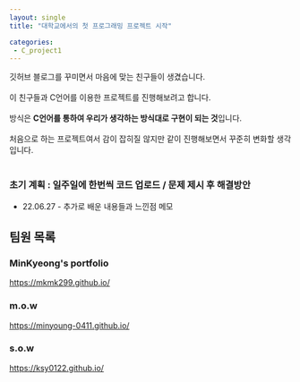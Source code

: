 ```yaml
---
layout: single
title: "대학교에서의 첫 프로그래밍 프로젝트 시작"

categories:
 - C_project1
---
```



깃허브 블로그를 꾸미면서 마음에 맞는 친구들이 생겼습니다. <br> <br>
이 친구들과 C언어를 이용한 프로젝트를 진행해보려고 합니다. <br> <br>
방식은 **C언어를 통하여 우리가 생각하는 방식대로 구현이 되는 것**입니다. <br> <br>
처음으로 하는 프로젝트여서 감이 잡히질 않지만 같이 진행해보면서 꾸준히 변화할 생각입니다. <br><br>

### 초기 계획 : 일주일에 한번씩 코드 업로드 / 문제 제시 후 해결방안
* 22.06.27 - 추가로 배운 내용들과 느낀점 메모

## 팀원 목록

### MinKyeong's portfolio 
https://mkmk299.github.io/

### m.o.w
https://minyoung-0411.github.io/

### s.o.w
https://ksy0122.github.io/
